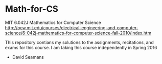 # Math-for-CS

MIT 6.042J 
Mathematics for Computer Science
http://ocw.mit.edu/courses/electrical-engineering-and-computer-science/6-042j-mathematics-for-computer-science-fall-2010/index.htm

This repository contians my solutions to the assignments, recitations, and exams for this course.
I am taking this course independently in Spring 2016
 - David Seamans